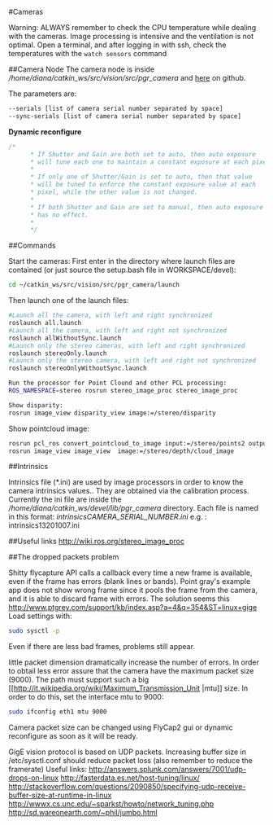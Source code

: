 #Cameras

Warning: 
ALWAYS remember to check the CPU temperature while dealing with the cameras. Image processing is intensive and the ventilation is not optimal. 
Open a terminal, and after logging in with ssh, check the temperatures with the ```watch sensors``` command

##Camera Node
The camera node is inside */home/diana/catkin_ws/src/vision/src/pgr_camera* and [here](https://github.com/team-diana/ros.pgr_camera) on github.

The parameters are:
```bash
--serials [list of camera serial number separated by space] 
--sync-serials [list of camera serial number separated by space] 
```

**Dynamic reconfigure**
```c++
/*
      * If Shutter and Gain are both set to auto, then auto exposure
      * will tune each one to maintain a constant exposure at each pixel.
      *
      * If only one of Shutter/Gain is set to auto, then that value
      * will be tuned to enforce the constant exposure value at each
      * pixel, while the other value is not changed.
      *
      * If both Shutter and Gain are set to manual, then auto exposure
      * has no effect.
      *
      */
```


##Commands

Start the cameras:
First enter in the directory where launch files are contained (or just source the setup.bash file in WORKSPACE/devel):
```bash 
cd ~/catkin_ws/src/vision/src/pgr_camera/launch 
```
Then launch one of the launch files:

```bash
#Launch all the camera, with left and right synchronized
roslaunch all.launch
#Launch all the camera, with left and right not synchronized
roslaunch allWithoutSync.launch
#Launch only the stereo cameras, with left and right synchronized
roslaunch stereoOnly.launch
#Launch only the stereo camera, with left and right not synchronized
roslaunch stereoOnlyWithoutSync.launch
```

```bash
Run the processor for Point Clound and other PCL processing:
ROS_NAMESPACE=stereo rosrun stereo_image_proc stereo_image_proc
```

```bash
Show disparity:
rosrun image_view disparity_view image:=/stereo/disparity
```

Show pointcloud image:
```bash
rosrun pcl_ros convert_pointcloud_to_image input:=/stereo/points2 output:=/stereo/depth/cloud_image
rosrun image_view image_view  image:=/stereo/depth/cloud_image
```

##Intrinsics

Intrinsics file (*.ini) are used by image processors in order to know the camera intrinsics values..
They are obtained via the calibration process.
Currently the ini file are inside the */home/diana/catkin_ws/devel/lib/pgr_camera* directory. 
Each file is named in this format: *intrinsicsCAMERA_SERIAL_NUMBER.ini* e.g. : intrinsics13201007.ini


##Useful links
http://wiki.ros.org/stereo_image_proc

##The dropped packets problem

Shitty flycapture API calls a callback every time a new frame is available, even if the frame has errors (blank lines or bands). Point gray's example app does not show wrong frame since it pools the frame from the camera, and it is able to discard frame with errors.
The solution seems this http://www.ptgrey.com/support/kb/index.asp?a=4&q=354&ST=linux+gige
Load settings with:
```bash
sudo sysctl -p
```
Even if there are less bad frames, problems still appear.

little packet dimension dramatically increase the number of errors. In order to obtail less error
assure that the camera have the maximum packet size (9000). The path must support such a big 
[[http://it.wikipedia.org/wiki/Maximum_Transmission_Unit |mtu]] size.
In order to do this, set the interface mtu to 9000:
```bash 
sudo ifconfig eth1 mtu 9000
```
Camera packet size can be changed using FlyCap2 gui or dynamic reconfigure as soon as it will be ready.

GigE vision protocol is based on UDP packets. Increasing buffer size in /etc/sysctl.conf 
should reduce packet loss  (also remember to reduce the framerate)
Useful links:
http://answers.splunk.com/answers/7001/udp-drops-on-linux
http://fasterdata.es.net/host-tuning/linux/
http://stackoverflow.com/questions/2090850/specifying-udp-receive-buffer-size-at-runtime-in-linux
http://wwwx.cs.unc.edu/~sparkst/howto/network_tuning.php
http://sd.wareonearth.com/~phil/jumbo.html
